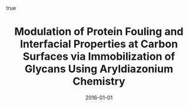 ---
id: zenModulationProteinFouling2016
title: Modulation of Protein Fouling and Interfacial Properties at Carbon Surfaces
  via Immobilization of Glycans Using Aryldiazonium Chemistry
date: '2016-01-01'
authors:
- Zen, Federico and Angione, M Daniela and Behan, James A and Cullen, Ronan J and
  Duff, Thomas and Vasconcelos, Joana M and Scanlan, Eoin M and Colavita, Paula E
doi: 10.1038/srep24840
publication: 'In: *Scientific reports* 6'
publication_types:
- '1'
selected: false
tags: []
projects: []
math: true
url: '"https://doi.org/10.1038/srep24840"'
external: true

---
